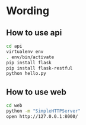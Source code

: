 # Wording

## How to use api
```bash
cd api
virtualenv env
. env/bin/activate
pip install flask
pip install flask-restful
python hello.py 
```

## How to use web
```bash
cd web
python -m "SimpleHTTPServer"
open http://127.0.0.1:8000/
```
